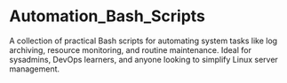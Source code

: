 # Automation_Bash_Scripts
A collection of practical Bash scripts for automating system tasks like log archiving, resource monitoring, and routine maintenance. Ideal for sysadmins, DevOps learners, and anyone looking to simplify Linux server management.
